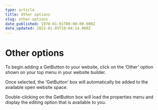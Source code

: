 ```yaml
---
type: article
title: Other options
slug: other-options
date_published: 1970-01-01T00:00:00.000Z
date_updated: 2022-01-05T18:04:14.000Z
---
```


# Other options

To begin adding a GetButton to your website, click on the ‘Other’ option shown on your top menu in your website builder.

Once selected, the ‘GetButton’ box will automatically be added to the available open website space.

Double-clicking on the GetButton box will load the properties menu and display the editing option that is available to you.
